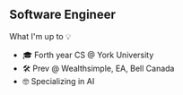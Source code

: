 ## Software Engineer <br>
What I'm up to 💡
- 🎓 Forth year CS @ York University
- 🛠 Prev @ Wealthsimple, EA, Bell Canada
- 🤓 Specializing in AI

<!--
**rayyanahmed021/rayyanahmed021** is a ✨ _special_ ✨ repository because its `README.md` (this file) appears on your GitHub profile.

Here are some ideas to get you started:

- 🔭 I’m currently working on ...
- 🌱 I’m currently learning ...
- 👯 I’m looking to collaborate on ...
- 🤔 I’m looking for help with ...
- 💬 Ask me about ...
- 📫 How to reach me: ...
- 😄 Pronouns: ...
- ⚡ Fun fact: ...
-->
